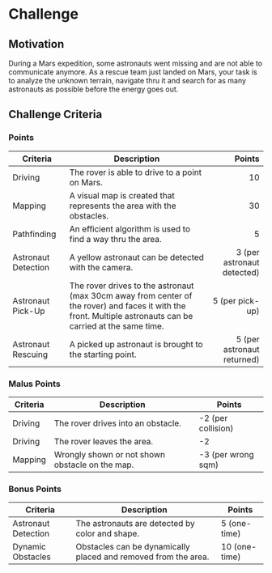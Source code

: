 # Challenge

## Motivation
During a Mars expedition, some astronauts went missing and are not able to communicate anymore. As a rescue team just landed on Mars, your task is to analyze the unknown terrain, navigate thru it and search for as many astronauts as possible before the energy goes out.

## Challenge Criteria

### Points
| Criteria        | Description      | Points |
| --------------- | ---------------- | -----: |
| Driving | The rover is able to drive to a point on Mars. | 10 |
| Mapping | A visual map is created that represents the area with the obstacles. | 30 |
| Pathfinding | An efficient algorithm is used to find a way thru the area. | 5 |
| Astronaut Detection | A yellow astronaut can be detected with the camera. | 3 (per astronaut detected) |
| Astronaut Pick-Up | The rover drives to the astronaut (max 30cm away from center of the rover) and faces it with the front. Multiple astronauts can be carried at the same time. | 5 (per pick-up) |
| Astronaut Rescuing | A picked up astronaut is brought to the starting point. | 5 (per astronaut returned) |

### Malus Points
| Criteria        | Description     | Points  |
| --------------- | --------------- | ------- |
| Driving | The rover drives into an obstacle. | -2 (per collision) |
| Driving | The rover leaves the area. | -2 |
| Mapping | Wrongly shown or not shown obstacle on the map. | -3 (per wrong sqm) |

### Bonus Points
| Criteria        | Description     | Points  |
| --------------- | --------------- | ------- |
| Astronaut Detection | The astronauts are detected by color and shape. | 5 (one-time) |
| Dynamic Obstacles | Obstacles can be dynamically placed and removed from the area. | 10 (one-time) |
